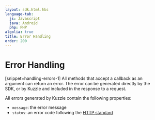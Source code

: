 ```yaml
---
layout: sdk.html.hbs
language-tab:
  js: Javascript
  java: Android
  php: PHP
algolia: true
title: Error Handling
order: 200
---
```


# Error Handling
[snippet=handling-errors-1]
All methods that accept a callback as an argument can return an error. The error can be generated directly by the SDK, or by Kuzzle and included in the response to a request.

All errors generated by Kuzzle contain the following properties:

* `message`: the error message
* `status`: an error code following the [HTTP standard](https://en.wikipedia.org/wiki/List_of_HTTP_status_codes)

